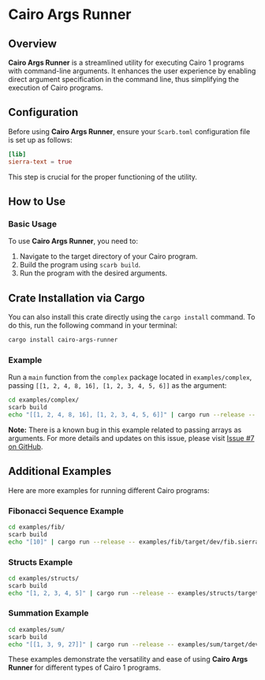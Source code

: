 # Cairo Args Runner

## Overview

**Cairo Args Runner** is a streamlined utility for executing Cairo 1 programs with command-line arguments.
It enhances the user experience by enabling direct argument specification in the command line,
thus simplifying the execution of Cairo programs.

## Configuration

Before using **Cairo Args Runner**, ensure your `Scarb.toml` configuration file is set up as follows:

```toml
[lib]
sierra-text = true
```

This step is crucial for the proper functioning of the utility.

## How to Use

### Basic Usage

To use **Cairo Args Runner**, you need to:

1. Navigate to the target directory of your Cairo program.
2. Build the program using `scarb build`.
3. Run the program with the desired arguments.

## Crate Installation via Cargo

You can also install this crate directly using the `cargo install` command.
To do this, run the following command in your terminal:

```bash
cargo install cairo-args-runner
```

### Example

Run a `main` function from the `complex` package located in `examples/complex`,
passing `[[1, 2, 4, 8, 16], [1, 2, 3, 4, 5, 6]]` as the argument:

```bash
cd examples/complex/
scarb build
echo "[[1, 2, 4, 8, 16], [1, 2, 3, 4, 5, 6]]" | cargo run --release -- examples/complex/target/dev/complex.sierra
```

**Note:** There is a known bug in this example related to passing arrays as arguments.
For more details and updates on this issue, please visit
[Issue #7 on GitHub](https://github.com/neotheprogramist/cairo-args-runner/issues/7).

## Additional Examples

Here are more examples for running different Cairo programs:

### Fibonacci Sequence Example

```bash
cd examples/fib/
scarb build
echo "[10]" | cargo run --release -- examples/fib/target/dev/fib.sierra
```

### Structs Example

```bash
cd examples/structs/
scarb build
echo "[1, 2, 3, 4, 5]" | cargo run --release -- examples/structs/target/dev/structs.sierra
```

### Summation Example

```bash
cd examples/sum/
scarb build
echo "[[1, 3, 9, 27]]" | cargo run --release -- examples/sum/target/dev/sum.sierra
```

These examples demonstrate the versatility and ease of using **Cairo Args Runner** for different types of Cairo 1 programs.
